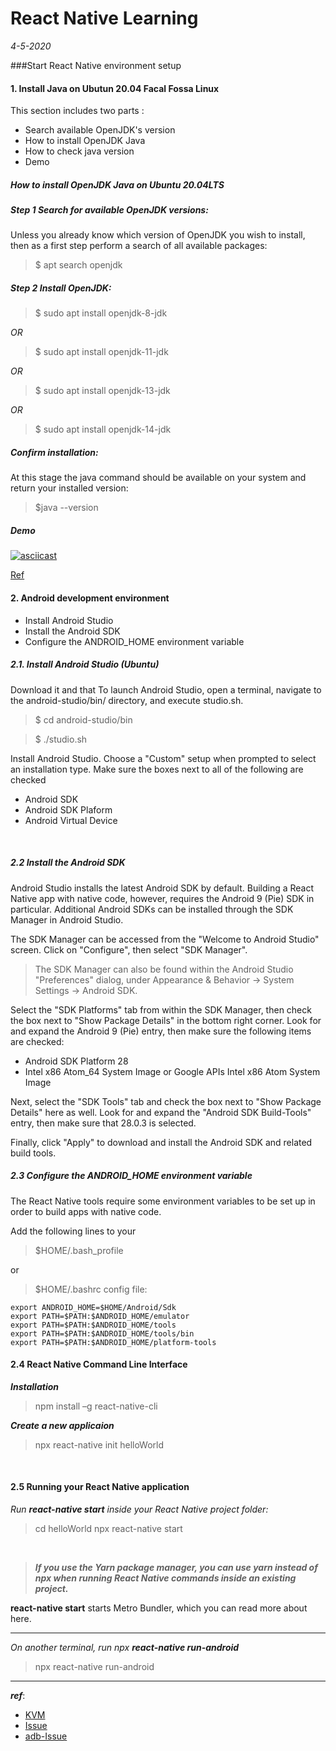 # React Native Learning

*4-5-2020*

###Start React Native environment setup

#### 1. Install Java on Ubutun 20.04 Facal Fossa Linux

This section includes two parts :

+ Search available OpenJDK's version
+ How to install OpenJDK Java
+ How to check java version
+ Demo

##### How to install OpenJDK Java on Ubuntu 20.04LTS 

##### Step 1 Search for available OpenJDK versions:

Unless you already know which version of OpenJDK you wish to install, then as a first step perform a search of all available packages:

>$ apt search openjdk

##### Step 2 Install OpenJDK:

>$ sudo apt install openjdk-8-jdk

*OR*
>$ sudo apt install openjdk-11-jdk

*OR*

>$ sudo apt install openjdk-13-jdk

*OR*

>$ sudo apt install openjdk-14-jdk


##### Confirm installation:

At this stage the java command should be available on your system and return your installed version:

>$java --version

##### Demo
[![asciicast](https://asciinema.org/a/7uT4ZJ3yBuGuEaoaV5qa5H6TM.svg)](https://asciinema.org/a/7uT4ZJ3yBuGuEaoaV5qa5H6TM)

[Ref](https://linuxconfig.org/how-to-install-java-on-ubuntu-20-04-lts-focal-fossa-linux)



#### 2. Android development environment
+ Install Android Studio
+ Install the Android SDK
+ Configure the ANDROID_HOME environment variable

##### 2.1. Install Android Studio (Ubuntu)
Download it and that To launch Android Studio, open a terminal, navigate to the android-studio/bin/ directory, and execute studio.sh.

>$ cd android-studio/bin

>$ ./studio.sh

Install Android Studio. Choose a "Custom" setup when prompted to select an installation type. Make sure the boxes next to all of the following are checked

+ Android SDK
+ Android SDK Plaform
+ Android Virtual Device


<br>

##### 2.2 Install the Android SDK
Android Studio installs the latest Android SDK by default. Building a React Native app with native code, however, requires the Android 9 (Pie) SDK in particular. Additional Android SDKs can be installed through the SDK Manager in Android Studio.

The SDK Manager can be accessed from the "Welcome to Android Studio" screen. Click on "Configure", then select "SDK Manager".

>The SDK Manager can also be found within the Android Studio "Preferences" dialog, under Appearance & Behavior → System Settings → Android SDK.

Select the "SDK Platforms" tab from within the SDK Manager, then check the box next to "Show Package Details" in the bottom right corner. Look for and expand the Android 9 (Pie) entry, then make sure the following items are checked:
+ Android SDK Platform 28
+ Intel x86 Atom_64 System Image or Google APIs Intel x86 Atom System Image

Next, select the "SDK Tools" tab and check the box next to "Show Package Details" here as well. Look for and expand the "Android SDK Build-Tools" entry, then make sure that 28.0.3 is selected.

Finally, click "Apply" to download and install the Android SDK and related build tools.
<br>
##### 2.3 Configure the ANDROID_HOME environment variable

The React Native tools require some environment variables to be set up in order to build apps with native code.

Add the following lines to your 
> $HOME/.bash_profile

 or
> $HOME/.bashrc config file:

```
export ANDROID_HOME=$HOME/Android/Sdk
export PATH=$PATH:$ANDROID_HOME/emulator
export PATH=$PATH:$ANDROID_HOME/tools
export PATH=$PATH:$ANDROID_HOME/tools/bin
export PATH=$PATH:$ANDROID_HOME/platform-tools

```
#### 2.4 React Native Command Line Interface

***Installation***

> npm install –g react-native-cli

***Create a new applicaion***

> npx react-native init helloWorld

<br>

#### 2.5 Running your React Native application

 *Run **react-native start** inside your React Native project folder:*

 > cd helloWorld
 > npx react-native start

 <br>

 > ***If you use the Yarn package manager, you can use yarn instead of npx when running React Native commands inside an existing project.***

  **react-native start** starts Metro Bundler, which you can read more about here.

  <hr>

 *On another terminal, run npx ***react-native run-android****
 
> npx react-native run-android

---
***ref***:
- [KVM](https://developer.android.com/studio/run/emulator-acceleration?utm_source=android-studio#vm-linux)
- [Issue](https://github.com/minishift/minishift/issues/2970)
- [adb-Issue](https://www.linuxbabe.com/ubuntu/how-to-install-adb-fastboot-ubuntu-16-04-16-10-14-04)


